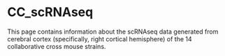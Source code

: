 # CC_scRNAseq
This page contains information about the scRNAseq data generated from cerebral cortex (specifically, right cortical hemisphere) of the 14 collaborative cross mouse strains. 
